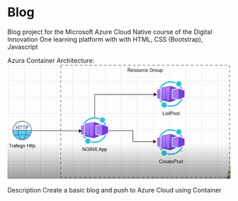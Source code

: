 # Blog
Blog project for the Microsoft Azure Cloud Native course of the Digital Innovation One learning platform with with HTML, CSS (Bootstrap), Javascript

Azura Container Architecture:
![alt text](blog-architecture-design.png)

Description
Create a basic blog and push to Azure Cloud using Container